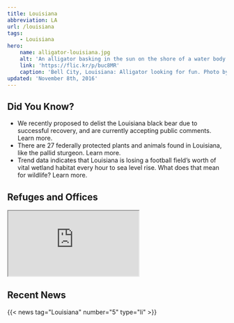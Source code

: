 ```yaml
---
title: Louisiana
abbreviation: LA
url: /louisiana
tags:
    - Louisiana
hero:
    name: alligator-louisiana.jpg
    alt: 'An alligator basking in the sun on the shore of a water body.'
    link: 'https://flic.kr/p/buc8MR'
    caption: 'Bell City, Louisiana: Alligator looking for fun. Photo by Corey Douglas.'
updated: 'November 8th, 2016'
---
```


## Did You Know?

 - We recently proposed to delist the Louisiana black bear due to successful recovery, and are currently accepting public comments. Learn more.
 - There are 27 federally protected plants and animals found in Louisiana, like the pallid sturgeon. Learn more.
 - Trend data indicates that Louisiana is losing a football field’s worth of vital wetland habitat every hour to sea level rise. What does that mean for wildlife? Learn more.

## Refuges and Offices
<iframe src="https://usfws.github.io/southeast-mega-map/?state=LA&scroll=false" class="state-map"></iframe>

## Recent News
{{< news tag="Louisiana" number="5" type="li" >}}
